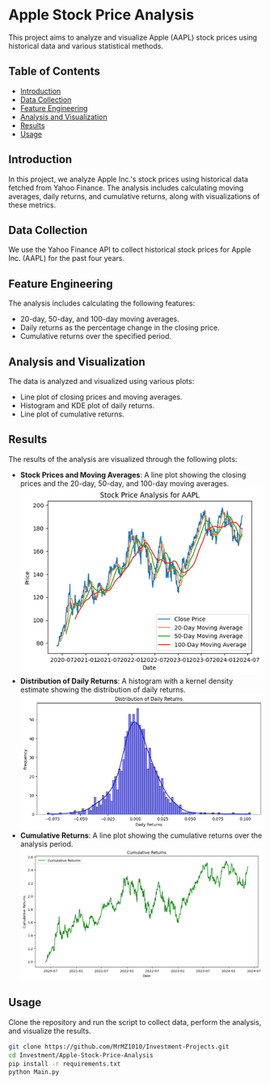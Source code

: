 # Apple Stock Price Analysis

This project aims to analyze and visualize Apple (AAPL) stock prices using historical data and various statistical methods.

## Table of Contents

- [Introduction](#introduction)
- [Data Collection](#data-collection)
- [Feature Engineering](#feature-engineering)
- [Analysis and Visualization](#analysis-and-visualization)
- [Results](#results)
- [Usage](#usage)

## Introduction

In this project, we analyze Apple Inc.'s stock prices using historical data fetched from Yahoo Finance. The analysis includes calculating moving averages, daily returns, and cumulative returns, along with visualizations of these metrics.

## Data Collection

We use the Yahoo Finance API to collect historical stock prices for Apple Inc. (AAPL) for the past four years.

## Feature Engineering

The analysis includes calculating the following features:
- 20-day, 50-day, and 100-day moving averages.
- Daily returns as the percentage change in the closing price.
- Cumulative returns over the specified period.

## Analysis and Visualization

The data is analyzed and visualized using various plots:
- Line plot of closing prices and moving averages.
- Histogram and KDE plot of daily returns.
- Line plot of cumulative returns.

## Results

The results of the analysis are visualized through the following plots:
- **Stock Prices and Moving Averages**: A line plot showing the closing prices and the 20-day, 50-day, and 100-day moving averages.
![Stock Prices and Moving Averages](stock_prices_moving_averages.png)
- **Distribution of Daily Returns**: A histogram with a kernel density estimate showing the distribution of daily returns.
![Distribution of Daily Returns](daily_returns_distribution.png)
- **Cumulative Returns**: A line plot showing the cumulative returns over the analysis period.
![Cumulative Returns](cumulative_returns.png)

## Usage

Clone the repository and run the script to collect data, perform the analysis, and visualize the results.

```bash
git clone https://github.com/MrMZ1010/Investment-Projects.git
cd Investment/Apple-Stock-Price-Analysis
pip install -r requirements.txt
python Main.py
```
